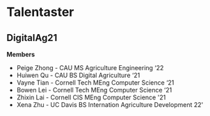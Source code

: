# Talentaster
## DigitalAg21
**Members**
- Peige Zhong - CAU MS Agriculture Engineering ‘22
- Huiwen Qu - CAU BS Digital Agriculture ‘21
- Vayne Tian - Cornell Tech MEng Computer Science ‘21
- Bowen Lei  - Cornell Tech MEng Computer Science ‘21
- Zhixin Lai - Cornell CIS MEng Computer Science '21
- Xena Zhu - UC Davis BS Internation Agriculture Development 22'
